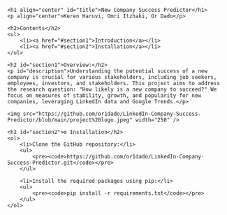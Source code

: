     <h1 align="center" id="title">New Company Success Predictor</h1>
    <p align="center">Keren Haruvi, Omri Itzhaki, Or Dado</p>

    <h2>Contents</h2>
    <ul>
        <li><a href="#section1">Introduction</a></li>
        <li><a href="#section2">Installation</a></li>
    </ul>

    <h2 id="section1">Overview:</h2>
    <p id="description">Understanding the potential success of a new company is crucial for various stakeholders, including job seekers, employees, investors, and stakeholders. This project aims to address the research question: "How likely is a new company to succeed?" We focus on measures of stability, growth, and popularity for new companies, leveraging LinkedIn data and Google Trends.</p> 

    <img src="https://github.com/or1dado/LinkedIn-Company-Success-Predictor/blob/main/project%20logo.jpeg" width="250" />

    <h2 id="section2">⚙️ Installation</h2>
    <ol>
        <li>Clone the GitHub repository:</li>
        <ul>
            <pre><code>https://github.com/or1dado/LinkedIn-Company-Success-Predictor.git</code></pre>
        </ul>

        <li>Install the required packages using pip:</li>
        <ul>
            <pre><code>pip install -r requirements.txt</code></pre>
        </ul>
    </ol>
